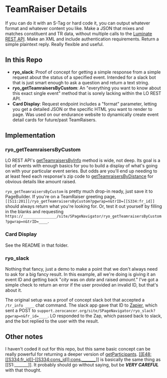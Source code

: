 # TeamRaiser Details
If you can do it with an S-Tag or hard code it, you can output whatever format and whatever content you like. Make a JSON that mixes and matches constituent and TR data, without multiple calls to the [Luminate REST API](https://developer.blackbaud.com/lo-api/loapi). Make an XML and include authentication requirements. Return a simple plaintext reply. Really flexible and useful.

## In this Repo
- **ryo_slack**: Proof of concept for getting a simple response from a simple request about the status of a specified event. Intended for a slack bot that is just smart enough to ask a question and return a text string.
- **ryo_getTeamraisersByCustom**: An "everything you want to know about this exact single event" method that is sorely lacking within the LO REST API.
- **Card Display**: Request endpoint includes a "format" parameter, letting you get a detailed JSON or the specific HTML you want to render to page. Was used on our endurance website to dynamically create event detail cards for future/past TeamRaisers.

## Implementation
### ryo_getTeamraisersByCustom
LO REST API's [getTeamraisersByInfo](https://developer.blackbaud.com/lo-api/loapi/teamraiser/getTeamraisersByInfo) method is wide, not deep. Its goal is a list of events with enough basics for you to build a display of what's going on with your particular event series. But odds are you'll end up needing to at least feed each response's zip code to [getTeamraisersByDistance](https://developer.blackbaud.com/lo-api/loapi/teamraiser/getTeamraisersByDistance) for obvious details like amount raised.

`ryo_getTeamraisersByCustom` is pretty much drop-in ready, just save it to PageBuilder. If you're on a TeamRaiser greeting page, `[[S11:201]]/ryo_getTeamraisersByCustom?pgwrap=n&trID=[[S334:fr_id]]` should always return what you're looking for. Or, test it out yourself by filling in the blanks and requesting `https://_______________/site/SPageNavigator/ryo_getTeamraisersByCustom?pgwrap=n&trID=____`.

### Card Display
See the README in that folder.

### ryo_slack ###
Nothing that fancy, just a demo to make a point that we don't always need to ask for a big fancy result. In this example, all we're doing is giving it an event ID and getting back "*city* was on *date* and raised *amount*." I've got a simple check to return an error if the user provided an invalid ID, but that's about it.

The original setup was a proof of concept slack bot that accepted a `/tr_info ____` chat command. The slack app gave that ID to [Zapier](https://zapier.com), which sent a POST to `support.zerocancer.org/site/SPageNavigator/ryo_slack?pgwrap=n&fr_id=____`. LO responded to the Zap, which passed back to slack, and the bot replied to the user with the result.

## Other notes
I haven't coded it out for this repo, but this same basic concept can be really powerful for returning a deeper version of [getParticipants](https://developer.blackbaud.com/lo-api/loapi/teamraiser/getParticipants). [[[E48:[[S334:fr_id]]-[[S334:cons_id]]:cons._______]]](https://webfiles.blackbaud.com/files/support/helpfiles/luminate-online/help/luminateonline.html#../Subsystems/S-Tags/Content/S-Tags/S48_TeamRaiser_Participant.html?TocPath=S-Tags%257CTeamRaiser%2520S-Tags%257C_____8) is basically the same thing as [[S1:_______]]. It probably should go without saying, but be **_VERY CAREFUL_** with that thought.